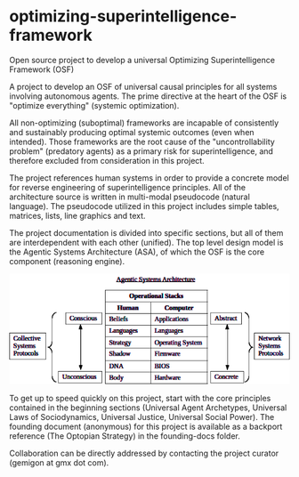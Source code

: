 # optimizing-superintelligence-framework
Open source project to develop a universal Optimizing Superintelligence Framework (OSF)

A project to develop an OSF of universal causal principles for all systems involving autonomous agents. The prime directive at the heart of the OSF is "optimize everything" (systemic optimization).

All non-optimizing (suboptimal) frameworks are incapable of consistently and sustainably producing optimal systemic outcomes (even when intended). Those frameworks are the root cause of the "uncontrollability problem" (predatory agents) as a primary risk for superintelligence, and therefore excluded from consideration in this project.

The project references human systems in order to provide a concrete model for reverse engineering of superintelligence principles. All of the architecture source is written in multi-modal pseudocode (natural language). The pseudocode utilized in this project includes simple tables, matrices, lists, line graphics and text.

The project documentation is divided into specific sections, but all of them are interdependent with each other (unified). The top level design model is the Agentic Systems Architecture (ASA), of which the OSF is the core component (reasoning engine).  

<img src="graphics/human computer stack.png">

To get up to speed quickly on this project, start with the core principles contained in the beginning sections (Universal Agent Archetypes, Universal Laws of Sociodynamics, Universal Justice, Universal Social Power). The founding document (anonymous) for this project is available as a backport reference (The Optopian Strategy) in the founding-docs folder.

Collaboration can be directly addressed by contacting the project curator (gemigon at gmx dot com).
